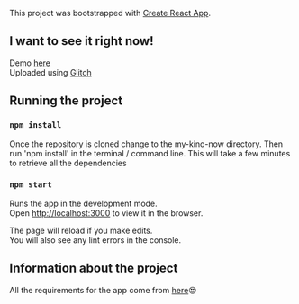 This project was bootstrapped with [Create React App](https://github.com/facebook/create-react-app).

## I want to see it right now!

Demo [here](https://barrybar2-my-kino-now.glitch.me/) <br>
Uploaded using [Glitch](https://glitch.com/)

## Running the project

### `npm install`

Once the repository is cloned change to the my-kino-now directory.
Then run 'npm install' in the terminal / command line.
This will take a few minutes to retrieve all the dependencies

### `npm start`

Runs the app in the development mode.<br>
Open [http://localhost:3000](http://localhost:3000) to view it in the browser.

The page will reload if you make edits.<br>
You will also see any lint errors in the console.

## Information about the project

All the requirements for the app come from [here](https://github.com/zone/frontend/blob/master/challenges/movie-listings.md)😍
